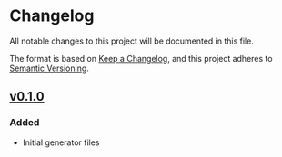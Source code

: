 # Changelog
All notable changes to this project will be documented in this file.

The format is based on [Keep a Changelog](https://keepachangelog.com/en/1.0.0/),
and this project adheres to [Semantic Versioning](https://semver.org/spec/v2.0.0.html).

## [v0.1.0]

### Added
- Initial generator files

[v0.1.0]: https://github.com/Anteris-Dev/autotask-client-generator/releases/tag/v0.1.0
